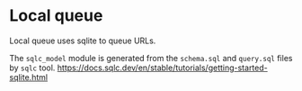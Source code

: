 # Local queue

Local queue uses sqlite to queue URLs.

The `sqlc_model` module is generated from the `schema.sql` and `query.sql` files by `sqlc` tool. https://docs.sqlc.dev/en/stable/tutorials/getting-started-sqlite.html